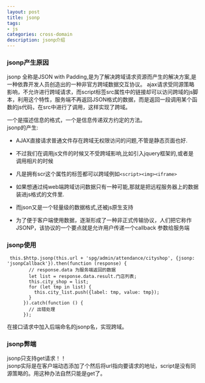 ```yaml
---
layout: post
title: jsonp
tags:
- js
categories: cross-domain
description: jsonp介绍
---
```


<!-- more -->
### jsonp产生原因
jsonp 全称是JSON with Padding,是为了解决跨域请求资源而产生的解决方案,是一种依靠开发人员创造出的一种非官方跨域数据交互协议。
ajax请求受同源策略影响，不允许进行跨域请求，而script标签src属性中的链接却可以访问跨域的js脚本，利用这个特性，服务端不再返回JSON格式的数据，而是返回一段调用某个函数的js代码，在src中进行了调用，这样实现了跨域。

一个是描述信息的格式，一个是信息传递双方约定的方法。<br>
jsonp的产生:<br>
- AJAX直接请求普通文件存在跨域无权限访问的问题,不管是静态页面也好.

- 不过我们在调用js文件的时候又不受跨域影响,比如引入jquery框架的,或者是调用相片的时候

- 凡是拥有scr这个属性的标签都可以跨域例如```<script><img><iframe>```

- 如果想通过纯web端跨域访问数据只有一种可能,那就是把远程服务器上的数据装进js格式的文件里.

- 而json又是一个轻量级的数据格式,还被js原生支持

- 为了便于客户端使用数据，逐渐形成了一种非正式传输协议，人们把它称作JSONP，该协议的一个要点就是允许用户传递一个callback 参数给服务端

### jsonp使用
```
 this.$http.jsonp(this.url + 'spg/admin/attendance/cityshop', {jsonp: 'jsonpCallback'}).then(function (response) {
        // response.data 为服务端返回的数据
        let list = response.data.result.门店列表;
        this.city_shop = list;
        for (let tmp in list) {
          this.city_list.push({label: tmp, value: tmp});
        }
      }).catch(function () {
        // 出错处理
      });
```
在接口请求中加入后端命名的jsonp名，实现跨域。

### jsonp弊端
jsonp只支持get请求！！<br>
jsonp实际是在客户端动态添加了个<script></script>然后将url指向要请求的地址，script是没有同源策略的。用这种办法自然只能是get了。






